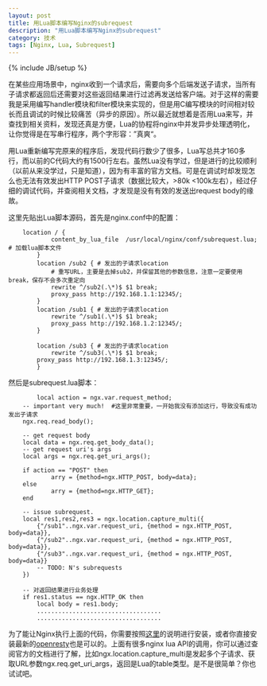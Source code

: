 ```yaml
---
layout: post
title: 用Lua脚本编写Nginx的subrequest
description: "用Lua脚本编写Nginx的subrequest"
category: 技术
tags: [Nginx, Lua, Subrequest]
---
```

{% include JB/setup %}

在某些应用场景中，nginx收到一个请求后，需要向多个后端发送子请求，当所有子请求都返回后还需要对这些返回结果进行过滤再发送给客户端。对于这样的需要我是采用编写handler模块和filter模块来实现的，但是用C编写模块的时间相对较长而且调试的时候比较痛苦（异步的原因）。所以最近就想着是否用Lua来写，并查找到相关资料，发现还真是方便，Lua的协程将nginx中并发异步处理透明化，让你觉得是在写串行程序，两个字形容：”真爽“。

用Lua重新编写完原来的程序后，发现代码行数少了很多，Lua写总共才160多行，而以前的C代码大约有1500行左右。虽然Lua没有学过，但是进行的比较顺利（以前从来没学过，只是知道），因为有丰富的官方文档。可是在调试时却发现怎么也无法有效发出HTTP POST子请求（数据比较大，>80k <100k左右），经过仔细的调试代码，并查阅相关文档，才发现是没有有效的发送出request body的缘故。

这里先贴出Lua脚本源码，首先是nginx.conf中的配置：

		location / {
    			content_by_lua_file  /usr/local/nginx/conf/subrequest.lua; # 加载lua脚本文件
    		}
    		location /sub2 { # 发出的子请求location
      			# 重写URL，主要是去掉sub2，并保留其他的参数信息，注意一定要使用break，保存不会多次重定向
      			rewrite ^/sub2(.\*)$ $1 break;  
      			proxy_pass http://192.168.1.1:12345/;
    		}
    		location /sub1 { # 发出的子请求location
      			rewrite ^/sub1(.\*)$ $1 break;
      			proxy_pass http://192.168.1.2:12345/;
    		}

    		location /sub3 { # 发出的子请求location
      			rewrite ^/sub3(.\*)$ $1 break;
      		proxy_pass http://192.168.1.3:12345/;
    		}

然后是subrequest.lua脚本：

    		local action = ngx.var.request_method;
		-- important very much!  #这里非常重要，一开始我没有添加这行，导致没有成功发出子请求
		ngx.req.read_body();

		-- get request body
		local data = ngx.req.get_body_data();
		-- get request uri's args
		local args = ngx.req.get_uri_args();

		if action == "POST" then
    			arry = {method=ngx.HTTP_POST, body=data};
		else
    			arry = {method=ngx.HTTP_GET};
		end

		-- issue subrequest.
		local res1,res2,res3 = ngx.location.capture_multi({
    		{"/sub1"..ngx.var.request_uri, {method = ngx.HTTP_POST, body=data}},
    		{"/sub2"..ngx.var.request_uri, {method = ngx.HTTP_POST, body=data}},
    		{"/sub3"..ngx.var.request_uri, {method = ngx.HTTP_POST, body=data}}
    		-- TODO: N's subrequests
		})

		-- 对返回结果进行业务处理
		if res1.status == ngx.HTTP_OK then
    		local body = res1.body;
    		...................................
    		...................................

为了能让Nginx执行上面的代码，你需要按照[这里](http://huoding.com/2012/08/31/156)的说明进行安装，或者你直接安装最新的[openresty](http://openresty.org/)也是可以的。上面有很多nginx lua API的调用，你可以通过查阅官方的文档进行了解，比如ngx.location.capture_multi是发起多个子请求、获取URL参数ngx.req.get_uri_args，返回是Lua的table类型。是不是很简单？你也试试吧。


